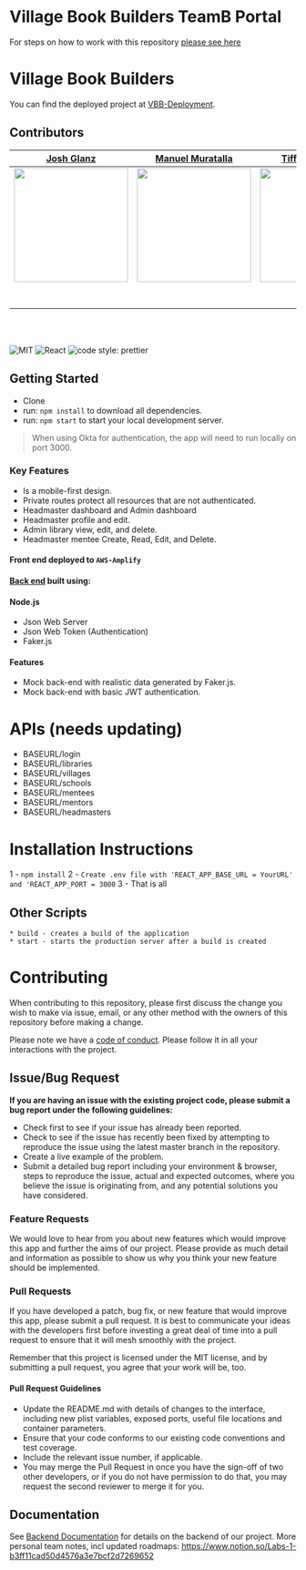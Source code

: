 # Village Book Builders TeamB Portal

For steps on how to work with this repository [please see here](https://docs.labs.lambdaschool.com/labs-spa-starter/)

# Village Book Builders

You can find the deployed project at [VBB-Deployment](main.d364h8tamcqe39.amplifyapp.com).

## Contributors

|                                                 [Josh Glanz](https://github.com/)                                                 |                                           [Manuel Muratalla](https://github.com/)                                           |                                          [Tiffany Arellano](https://github.com/)                                          |                                             [Joe Idelson](https://github.com/)                                              |                                           [Wilma Rodriguez](https://github.com/)                                           |
| :-------------------------------------------------------------------------------------------------------------------------------: | :-------------------------------------------------------------------------------------------------------------------------: | :-----------------------------------------------------------------------------------------------------------------------: | :-------------------------------------------------------------------------------------------------------------------------: | :------------------------------------------------------------------------------------------------------------------------: |
|     [<img src="https://ca.slack-edge.com/ESZCHB482-W016ECL84RW-afefea5a0c53-512" width = "200" />](https://github.com/Jahteo)     | [<img src="https://ca.slack-edge.com/ESZCHB482-W0123RU151V-ffba83afb622-512" width = "200" />](https://github.com/ferror18) | [<img src="https://ca.slack-edge.com/ESZCHB482-W0138D8CX0Q-a7076291a0cf-512" width = "200" />](https://github.com/yirano) | [<img src="https://ca.slack-edge.com/ESZCHB482-W012QNXUFMJ-92e87d69900d-512" width = "200" />](https://github.com/jidelson) | [<img src="https://ca.slack-edge.com/ESZCHB482-W0123RP3C9M-fff2ba750184-512" width = "200" />](https://github.com/kima-92) |
|                        [<img src="https://github.com/favicon.ico" width="15"> ](https://github.com/Jahteo)                        |                    [<img src="https://github.com/favicon.ico" width="15"> ](https://github.com/ferror18)                    |                    [<img src="https://github.com/favicon.ico" width="15"> ](https://github.com/yirano)                    |                    [<img src="https://github.com/favicon.ico" width="15"> ](https://github.com/jidelson)                    |                    [<img src="https://github.com/favicon.ico" width="15"> ](https://github.com/kima-92)                    |
| [ <img src="https://static.licdn.com/sc/h/al2o9zrvru7aqj8e1x2rzsrca" width="15"> ](https://www.linkedin.com/in/josh-glantzhucks/) |        [ <img src="https://static.licdn.com/sc/h/al2o9zrvru7aqj8e1x2rzsrca" width="15"> ](https://www.linkedin.com/)        |       [ <img src="https://static.licdn.com/sc/h/al2o9zrvru7aqj8e1x2rzsrca" width="15"> ](https://www.linkedin.com/)       |        [ <img src="https://static.licdn.com/sc/h/al2o9zrvru7aqj8e1x2rzsrca" width="15"> ](https://www.linkedin.com/)        |       [ <img src="https://static.licdn.com/sc/h/al2o9zrvru7aqj8e1x2rzsrca" width="15"> ](https://www.linkedin.com/)        |

<br>
<br>

![MIT](https://img.shields.io/packagist/l/doctrine/orm.svg)
![React](https://img.shields.io/badge/react-v16.7.0--alpha.2-blue.svg)
![code style: prettier](https://img.shields.io/badge/code_style-prettier-ff69b4.svg?style=flat-square)

## Getting Started

- Clone
- run: `npm install` to download all dependencies.
- run: `npm start` to start your local development server.

> When using Okta for authentication, the app will need to run locally on port 3000.

### Key Features

- Is a mobile-first design.
- Private routes protect all resources that are not authenticated.
- Headmaster dashboard and Admin dashboard
- Headmaster profile and edit.
- Admin library view, edit, and delete.
- Headmaster mentee Create, Read, Edit, and Delete.

#### Front end deployed to `AWS-Amplify`

#### [Back end](https://github.com/ferror18/vbb-backend) built using:

#### Node.js

- Json Web Server
- Json Web Token (Authentication)
- Faker.js

#### Features

- Mock back-end with realistic data generated by Faker.js.
- Mock back-end with basic JWT authentication.

# APIs (needs updating)

- BASEURL/login
- BASEURL/libraries
- BASEURL/villages
- BASEURL/schools
- BASEURL/mentees
- BASEURL/mentors
- BASEURL/headmasters

# Installation Instructions

1 - `npm install`
2 - `Create .env file with 'REACT_APP_BASE_URL = YourURL' and 'REACT_APP_PORT = 3000`
3 - That is all

## Other Scripts

    * build - creates a build of the application
    * start - starts the production server after a build is created

# Contributing

When contributing to this repository, please first discuss the change you wish to make via issue, email, or any other method with the owners of this repository before making a change.

Please note we have a [code of conduct](./CODE_OF_CONDUCT.md). Please follow it in all your interactions with the project.

## Issue/Bug Request

**If you are having an issue with the existing project code, please submit a bug report under the following guidelines:**

- Check first to see if your issue has already been reported.
- Check to see if the issue has recently been fixed by attempting to reproduce the issue using the latest master branch in the repository.
- Create a live example of the problem.
- Submit a detailed bug report including your environment & browser, steps to reproduce the issue, actual and expected outcomes, where you believe the issue is originating from, and any potential solutions you have considered.

### Feature Requests

We would love to hear from you about new features which would improve this app and further the aims of our project. Please provide as much detail and information as possible to show us why you think your new feature should be implemented.

### Pull Requests

If you have developed a patch, bug fix, or new feature that would improve this app, please submit a pull request. It is best to communicate your ideas with the developers first before investing a great deal of time into a pull request to ensure that it will mesh smoothly with the project.

Remember that this project is licensed under the MIT license, and by submitting a pull request, you agree that your work will be, too.

#### Pull Request Guidelines

- Update the README.md with details of changes to the interface, including new plist variables, exposed ports, useful file locations and container parameters.
- Ensure that your code conforms to our existing code conventions and test coverage.
- Include the relevant issue number, if applicable.
- You may merge the Pull Request in once you have the sign-off of two other developers, or if you do not have permission to do that, you may request the second reviewer to merge it for you.

## Documentation

See [Backend Documentation](https://github.com/ferror18/vbb-backend) for details on the backend of our project.
More personal team notes, incl updated roadmaps: https://www.notion.so/Labs-1-b3ff11cad50d4576a3e7bcf2d7269652
